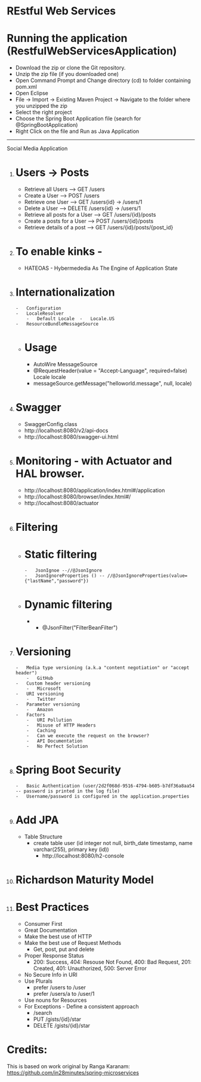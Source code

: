 
# REstful Web Services

# Running the application (RestfulWebServicesApplication)

-	Download the zip or clone the Git repository.
-	Unzip the zip file (if you downloaded one)
-	Open Command Prompt and Change directory (cd) to folder containing pom.xml
-	Open Eclipse
-	File -> Import -> Existing Maven Project -> Navigate to the folder where you unzipped the zip
-	Select the right project
-	Choose the Spring Boot Application file (search for @SpringBootApplication)
-	Right Click on the file and Run as Java Application

------------------------------------------------------------------------------

Social Media Application

1.  # Users	->	Posts
    -	Retrieve all Users			    --> GET 		/users
    -	Create a User				    -->	POST		/users
    -	Retrieve one User			    -->	GET 		/users{id}	->	/users/1
    -	Delete a User				    -->	DELETE	/users{id}	->	/users/1
    -	Retrieve all posts for a User	-->	GET		/users/{id}/posts
    -	Create a posts for a User		-->	POST		/users/{id}/posts
    -	Retrieve details of a post		-->	GET 		/users/{id}/posts/{post_id}

2.  # To enable kinks -
    -	HATEOAS - Hybermededia As The Engine of Application State
	
3.  # Internationalization
    	-	Configuration
    	-	LocaleResolver
    		-	Default Locale	-	Locale.US
    	-	ResourceBundleMessageSource
    -	# Usage
    	-	AutoWire MessageSource
    	-	@RequestHeader(value =  "Accept-Language", required=false) Locale locale
    	-	messageSource.getMessage("helloworld.message", null, locale)

4.  # Swagger
    -	SwaggerConfig.class
    -	http://localhost:8080/v2/api-docs
    -	http://localhost:8080/swagger-ui.html

5.  # Monitoring - with Actuator and HAL browser.
    -	http://localhost:8080/application/index.html#/application
    -	http://localhost:8080/browser/index.html#/
    -	http://localhost:8080/actuator

6.  # Filtering
    -	#	Static filtering
    		-	JsonIgnoe --//@JsonIgnore
    		-	JsonIgnoreProperties () -- //@JsonIgnoreProperties(value= {"lastName","password"})
    -	#	Dynamic filtering
    	-	-	@JsonFilter("FilterBeanFilter")
	
7.  # Versioning
    	-	Media type versioning (a.k.a "content negotiation" or "accept header")
    		-	GitHub
    	-	Custom header versioning
    		-	Microsoft
    	-	URI versioning
    		-	Twitter
    	-	Parameter versioning
    		-	Amazon
    	-	Factors
    		-	URI Pollution
    		-	Misuse of HTTP Headers
    		-	Caching
    		-	Can we execute the request on the browser?
    		-	API Documentation
    		-	No Perfect Solution

8.  # Spring Boot Security
    	-	Basic Authentication (user/2d2f068d-9516-4794-b605-b7df36a8aa54 -- password is printed in the log file)
    	-	Username/password is configured in the application.properties
	
9.  # Add JPA
    -   Table Structure
        -   create table user (id integer not null, birth_date timestamp, name varchar(255), primary key (id))
        	-	http://localhost:8080/h2-console
		
10. # Richardson Maturity Model

11. # Best Practices
	-	Consumer First
	-	Great Documentation
	-	Make the best use of HTTP
	-	Make the best use of Request Methods
		-	Get, post, put and delete
	-	Proper Response Status
		-	200: Success, 404: Resouse Not Found, 400: Bad Request, 201: Created, 401: Unauthorized, 500: Server Error
	-	No Secure Info in URI
	-	Use Plurals
		-	prefer /users to /user
		-	prefer /users/a to /user/1
	-	Use nouns for Resources
	-	For Exceptions - Define a consistent approach
		-	/search
		-	PUT /gists/{id}/star
		-	DELETE /gists/{id}/star
	
# Credits:

This is based on work original by Ranga Karanam: https://github.com/in28minutes/spring-microservices
